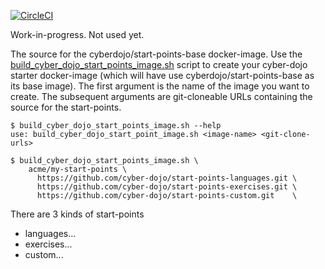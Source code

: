 
[![CircleCI](https://circleci.com/gh/cyber-dojo/start-points-base.svg?style=svg)](https://circleci.com/gh/cyber-dojo/start-points-base)

Work-in-progress. Not used yet.

The source for the cyberdojo/start-points-base docker-image.
Use the [build_cyber_dojo_start_points_image.sh](../build_cyber_dojo_start_point_image.sh)
script to create your cyber-dojo starter docker-image
(which will have use cyberdojo/start-points-base as its base image).
The first argument is the name of the image you want to create.
The subsequent arguments are git-cloneable URLs containing the source for the start-points.

```
$ build_cyber_dojo_start_points_image.sh --help
use: build_cyber_dojo_start_point_image.sh <image-name> <git-clone-urls>

$ build_cyber_dojo_start_points_image.sh \
    acme/my-start-points \
      https://github.com/cyber-dojo/start-points-languages.git \
      https://github.com/cyber-dojo/start-points-exercises.git \
      https://github.com/cyber-dojo/start-points-custom.git    \
```

There are 3 kinds of start-points
- languages...
- exercises...
- custom...
